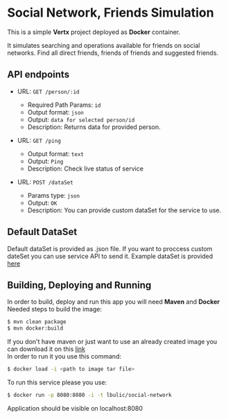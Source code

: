 # Social Network, Friends Simulation

This is a simple **Vertx** project deployed as **Docker** container.

It simulates searching and operations available for friends on social networks. Find all direct friends, friends of friends and suggested friends.

  ## API endpoints
- URL: `GET /person/:id`
  - Required Path Params: `id`
  - Output format: `json`
  - Output: `data for selected person/id`
  - Description: Returns data for provided person.
  
- URL: `GET /ping`
  - Output format: `text`
  - Output: `Ping`
  - Description: Check live status of service
  
- URL: `POST /dataSet`
  - Params type: `json`
  - Output: `OK`
  - Description: You can provide custom dataSet for the service to use.
  
## Default DataSet
Default dataSet is provided as .json file. If you want to proccess custom dateSet you can use service API to send it. Example dataSet is provided [here](https://gist.github.com/pendula95/2f308d8a24d4286b7d851a4527672628)


## Building, Deploying and Running
In order to build, deploy and run this app you will need **Maven** and **Docker**
Needed steps to build the image:
```sh
$ mvn clean package
$ mvn docker:build
```
If you don't have maven or just want to use an already created image you can download it on this [link](https://we.tl/zg3CmGRa2H)  
In order to run it you use this command:
```sh
$ docker load -i <path to image tar file>
```
To run this service please you use:
```sh
$ docker run -p 8080:8080 -i -t lbulic/social-network
```
Application should be visible on localhost:8080

